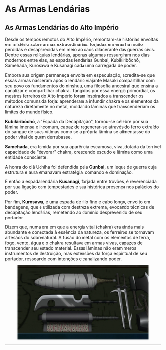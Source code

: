 # As Armas Lendárias

## As Armas Lendárias do Alto Império

&#x20;Desde os tempos remotos do Alto Império, remontam-se histórias envoltas em mistério sobre armas extraordinárias: forjadas em eras há muito perdidas e desaparecidas em meio ao caos dilacerante das guerras civis. Dentre essas relíquias lendárias, apenas algumas ressurgiram nos dias modernos entre elas, as espadas lendárias Gunbai, Kubikiribōchō, Samehada, Kurosawa e Kusanagi cada uma carregada de poder.

&#x20;Embora sua origem permaneça envolta em especulação, acredita-se que essas armas nasceram após o lendário viajante Masaki compartilhar com seu povo os fundamentos do ninshuu, uma filosofia ancestral que ensina a canalizar e compartilhar chakra. Tangidos por essa energia primordial, os mestres ferreiros do Alto Império foram inspirados a transcender os métodos comuns da forja: aprenderam a infundir chakra e os elementos da natureza diretamente no metal, moldando lâminas que transcenderiam os limites do mundo físico.

&#x20;**Kubikiribōchō**, a "Espada da Decapitação", tornou-se célebre por sua lâmina imensa e incomum, capaz de regenerar-se através do ferro extraído do sangue de suas vítimas como se a própria lâmina se alimentasse do poder vital de quem derrubasse.

&#x20;**Samehada**, era temida por sua aparência escamosa, viva, dotada da terrível capacidade de "devorar" chakra, crescendo escudo e lâmina como uma entidade consciente.

&#x20;A honra do clã Uchiha foi defendida pela **Gunbai**, um leque de guerra cuja estrutura e aura emanavam estratégia, comando e dominação.

&#x20;E então a espada lendária **Kusanagi**, forjada entre trovões, é reverenciada por sua ligação com tempestades e sua histórica presença nos palácios do poder.

&#x20;Por fim, **Kurosawa**, é uma espada de filo fino e cabo longo, envolto em bandagens, que é utilizada com destreza extrema, evocando técnicas de decapitação lendárias, remetendo ao domínio desprevenido de seu portador.

&#x20;Dizem que, numa era em que a energia vital (chakra) era ainda mais abundante e conectada à essência da natureza, os ferreiros se tornavam artesãos do sobrenatural. A fusão do metal com os elementos de terra, fogo, vento, água e o chakra resultava em armas vivas, capazes de transcender seu estado material. Essas lâminas não eram meros instrumentos de destruição, mas extensões da força espiritual de seu portador, ressoando com intenções e canalizando poder.

<figure><img src="../../.gitbook/assets/image (22).png" alt=""><figcaption></figcaption></figure>

***
